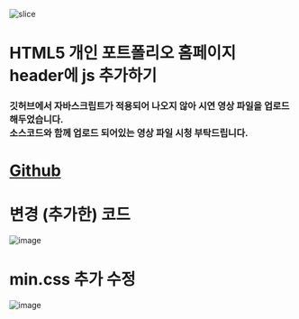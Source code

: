 ![slice](https://capsule-render.vercel.app/api?type=slice&color=auto&height=200&text=js%20추가하기&fontAlign=70&rotate=13&fontAlignY=25&desc=20231010&descAlignY=44)

# HTML5 개인 포트폴리오 홈페이지 header에 js 추가하기

### 깃허브에서 자바스크립트가 적용되어 나오지 않아 시연 영상 파일을 업로드 해두었습니다. <br> 소스코드와 함께 업로드 되어있는 영상 파일 시청 부탁드립니다.
# <a href="https://baesub.github.io/Tue_Report/1010/ch04_mportpolio/mintro.html"> Github </a>

# 변경 (추가한) 코드
![image](https://github.com/baesub/Tue_Report/assets/113866062/7b19ac3e-c031-4c8e-a0f2-ea01a279c5e6)
# min.css 추가 수정
![image](https://github.com/baesub/Tue_Report/assets/113866062/63b393e4-9803-4d77-995c-71a9a5e5a620)

